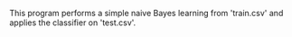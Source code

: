 This program performs a simple naive Bayes learning from 'train.csv' and applies the classifier on 'test.csv'.
